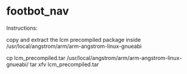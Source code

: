 # footbot_nav

Instructions:

copy and extract the lcm precompiled package inside /usr/local/angstrom/arm/arm-angstrom-linux-gnueabi

cp lcm_precompiled.tar  /usr/local/angstrom/arm/arm-angstrom-linux-gnueabi/
tar xfv lcm_precompiled.tar